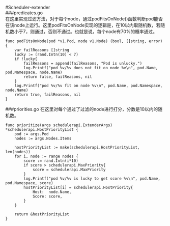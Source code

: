 #Scheduler-extender <br>
###predicates.go <br>
在这里实现过滤方法，对于每个node，通过podFitsOnNode()函数判断pod能否在该node上运行。这里podFitsOnNode实现的逻辑是，在10以内取随机数，若随机数小于7，则通过，否则不通过。也就是说，每个node有70%的概率通过。
```
func podFitsOnNode(pod *v1.Pod, node v1.Node) (bool, []string, error) {
	var failReasons []string
	lucky := (rand.Intn(10) < 7)
	if !lucky{
		failReasons = append(failReasons, "Pod is unlucky.")
		log.Printf("pod %v/%v does not fit on node %v\n", pod.Name, pod.Namespace, node.Name)
		return false, failReasons, nil
	}
	log.Printf("pod %v/%v fit on node %v\n", pod.Name, pod.Namespace, node.Name)
	return true, failReasons, nil
}
```
###priorities.go
在这里对每个通过了过滤的node进行打分，分数是10以内的随机数。
```
func prioritize(args schedulerapi.ExtenderArgs) *schedulerapi.HostPriorityList {
	pod := args.Pod
	nodes := args.Nodes.Items

	hostPriorityList := make(schedulerapi.HostPriorityList, len(nodes))
	for i, node := range nodes {
		score := rand.Intn(i*10)
		if score > schedulerapi.MaxPriority{
			score = schedulerapi.MaxPriority
		}
		log.Printf("pod %v/%v is lucky to get score %v\n", pod.Name, pod.Namespace, score)
		hostPriorityList[i] = schedulerapi.HostPriority{
			Host:  node.Name,
			Score: score,
		}
	}

	return &hostPriorityList
}
```
